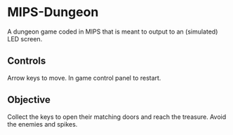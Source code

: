 # MIPS-Dungeon
A dungeon game coded in MIPS that is meant to output to an (simulated) LED screen.
## Controls
Arrow keys to move. In game control panel to restart.
## Objective
Collect the keys to open their matching doors and reach the treasure.  Avoid the enemies and spikes.
